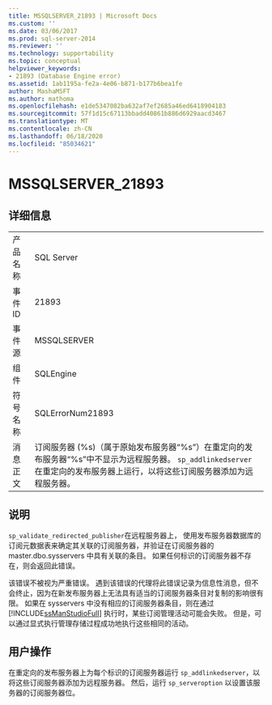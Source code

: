 ```yaml
---
title: MSSQLSERVER_21893 | Microsoft Docs
ms.custom: ''
ms.date: 03/06/2017
ms.prod: sql-server-2014
ms.reviewer: ''
ms.technology: supportability
ms.topic: conceptual
helpviewer_keywords:
- 21893 (Database Engine error)
ms.assetid: 1ab1195a-fe2a-4e06-b871-b177b6bea1fe
author: MashaMSFT
ms.author: mathoma
ms.openlocfilehash: e1de5347082ba632af7ef2685a46ed6418904183
ms.sourcegitcommit: 57f1d15c67113bbadd40861b886d6929aacd3467
ms.translationtype: MT
ms.contentlocale: zh-CN
ms.lasthandoff: 06/18/2020
ms.locfileid: "85034621"
---
```

# <a name="mssqlserver_21893"></a>MSSQLSERVER_21893
    
## <a name="details"></a>详细信息  
  
|||  
|-|-|  
|产品名称|SQL Server|  
|事件 ID|21893|  
|事件源|MSSQLSERVER|  
|组件|SQLEngine|  
|符号名称|SQLErrorNum21893|  
|消息正文|订阅服务器 (%s)（属于原始发布服务器“%s”）在重定向的发布服务器“%s”中不显示为远程服务器。 `sp_addlinkedserver`在重定向的发布服务器上运行，以将这些订阅服务器添加为远程服务器。|  
  
## <a name="explanation"></a>说明  
 `sp_validate_redirected_publisher`在远程服务器上， 使用发布服务器数据库的订阅元数据表来确定其关联的订阅服务器，并验证在订阅服务器的 master.dbo.sysservers 中具有关联的条目。 如果任何标识的订阅服务器不存在，则会返回此错误。  
  
 该错误不被视为严重错误。 遇到该错误的代理将此错误记录为信息性消息，但不会终止，因为在新发布服务器上无法具有适当的订阅服务器条目对复制的影响很有限。 如果在 sysservers 中没有相应的订阅服务器条目，则在通过 [!INCLUDE[ssManStudioFull](../../includes/ssmanstudiofull-md.md)] 执行时，某些订阅管理活动可能会失败。 但是，可以通过显式执行管理存储过程成功地执行这些相同的活动。  
  
## <a name="user-action"></a>用户操作  
 在重定向的发布服务器上为每个标识的订阅服务器运行 `sp_addlinkedserver`，以将这些订阅服务器添加为远程服务器。 然后，运行 `sp_serveroption` 以设置该服务器的订阅服务器位。  
  
  
